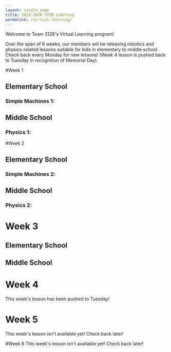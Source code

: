 ```yaml
---
layout: single_page
title: 2019-2020 STEM Learning
permalink: /virtual-learning/
---
```


Welcome to Team 3128's Virtual Learning program!

Over the span of 6 weeks, our members will be releasing robotics and physics-related lessons suitable for kids in elementary to middle school. Check back every Monday for new lessons! (Week 4 lesson is pushed back to Tuesday in recognition of Memorial Day).

#Week 1
## Elementary School
### Simple Machines 1:

## Middle School
### Physics 1: 

#Week 2
## Elementary School
### Simple Machines 2:
## Middle School
### Physics 2: 

# Week 3
## Elementary School
### 
## Middle School
### 

# Week 4
This week's lesson has been pushed to Tuesday!

# Week 5
This week's lesson isn't available yet! Check back later!

#Week 6
This week's lesson isn't available yet! Check back later!

